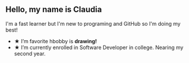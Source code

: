 ## Hello, my name is Claudia ##
<p>
  I'm a fast learner but I'm new to programing and GitHub so I'm doing my best!
</p>
<ul>
  <li>★ I’m favorite hbobby is <b>drawing!</b></li>
  <li>★ I’m currently enrolled in Software Developer in college. Nearing my second year.</li>
</ul>   

<!---
Claudia426/Claudia426 is a ✨ special ✨ repository because its `README.md` (this file) appears on your GitHub profile.
You can click the Preview link to take a look at your changes.
--->
